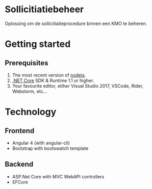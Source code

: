 # Sollicitiatiebeheer
Oplossing om de sollicitiatieprocedure binnen een KMO te beheren.

# Getting started
## Prerequisites
1. The most recent version of [nodejs](https://nodejs.org/).
2. [.NET Core](https://www.microsoft.com/net/download/core) SDK & Runtime 1.1 or higher.
3. Your favourite editor, either Visual Studio 2017, VSCode, Rider, Webstorm, etc...

# Technology
## Frontend
- Angular 4 (with angular-cli)
- Bootstrap with bootswatch template
## Backend
- ASP.Net Core with MVC WebAPI controllers
- EFCore